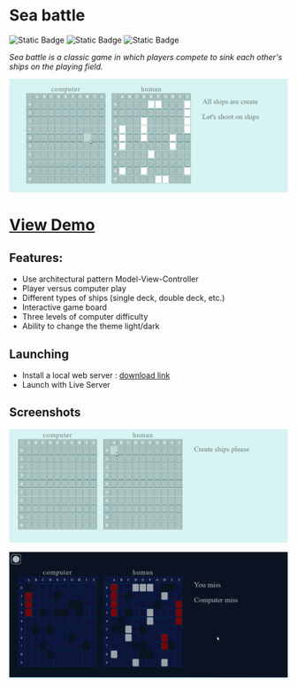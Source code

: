 # Sea battle  


![Static Badge](https://img.shields.io/badge/made%20by-AndrewVoloshin-blue)
![Static Badge](https://img.shields.io/badge/JavaScript-76.4%25-%23f1e05a)
![Static Badge](https://img.shields.io/badge/open%20source-%238b36db)

_Sea battle is a classic game in which players compete to sink each other's ships on the playing field._

![Show Game](./src/assets/gameLight.gif)


# [View Demo](https://andrewvoloshin.github.io/Sea-Battle-App/) 


## Features:
- Use architectural pattern Model-View-Controller
- Player versus computer play
- Different types of ships (single deck, double deck, etc.)
- Interactive game board
- Three levels of computer difficulty
- Ability to change the theme light/dark
  

## Launching
- Install a local web server  : [download link ](https://marketplace.visualstudio.com/items?itemName=ritwickdey.LiveServer)
- Launch with Live Server
## Screenshots
![Show Game](./src/assets/gameLightCreate.gif)

![Show Game](./src/assets/gameLightDark.gif)


